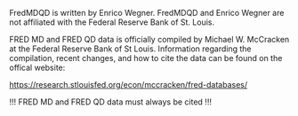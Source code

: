 FredMDQD is written by Enrico Wegner. FredMDQD and Enrico Wegner are not affiliated with the Federal Reserve Bank of St. Louis.

FRED MD and FRED QD data is officially compiled by Michael W. McCracken at the Federal Reserve Bank of St Louis. Information regarding the compilation, recent changes, and how to cite the data can be found on the offical website: 

https://research.stlouisfed.org/econ/mccracken/fred-databases/

!!!
FRED MD and FRED QD data must always be cited
!!!
